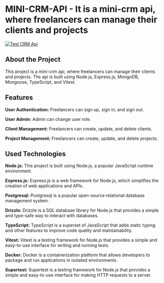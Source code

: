 # MINI-CRM-API - It is a mini-crm api, where freelancers can manage their clients and projects

[![Test CRM Api](https://github.com/imashiksarkar/mini-crm-bankend/actions/workflows/test.yml/badge.svg)](https://github.com/imashiksarkar/mini-crm-bankend/actions/workflows/test.yml)

## About the Project

This project is a mini-crm api, where freelancers can manage their clients and projects. The api is built using Node.js, Express.js, MongoDB, Mongoose, TypeScript, and Vitest.

## Features

**User Authentication:** Freelancers can sign up, sign in, and sign out.

**User Admin:** Admin can change user role.

**Client Management:** Freelancers can create, update, and delete clients.

**Project Management:** Freelancers can create, update, and delete projects.

## Used Technologies

**Node.js:** This project is built using Node.js, a popular JavaScript runtime environment.

**Express.js:** Express.js is a web framework for Node.js, which simplifies the creation of web applications and APIs.

**Postgresql:** Postgresql is a popular open-source relational database management system.

**Drizzle:** Drizzle is a SQL database library for Node.js that provides a simple and type-safe way to interact with databases.

**TypeScript:** TypeScript is a superset of JavaScript that adds static typing and other features to improve code quality and maintainability.

**Vitest:** Vitest is a testing framework for Node.js that provides a simple and easy-to-use interface for writing and running tests.

**Docker:** Docker is a containerization platform that allows developers to package and run applications in isolated environments.

**Supertest:** Supertest is a testing framework for Node.js that provides a simple and easy-to-use interface for making HTTP requests to a server.
